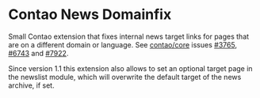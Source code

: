Contao News Domainfix
=====================

Small Contao extension that fixes internal news target links for pages that are on a different domain or language. See [contao/core](https://github.com/contao/core) issues [#3765](https://github.com/contao/core/issues/3765#issuecomment-102825299), [#6743](https://github.com/contao/core/issues/6743) and [#7922](https://github.com/contao/core/issues/7922). 

Since version 1.1 this extension also allows to set an optional target page in the newslist module, which will overwrite the default target of the news archive, if set.
